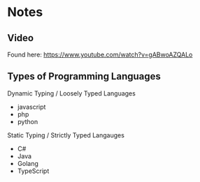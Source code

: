 # Notes

## Video

Found here: https://www.youtube.com/watch?v=gABwoAZQALo


## Types of Programming Languages
Dynamic Typing / Loosely Typed Languages
- javascript
- php
- python


Static Typing / Strictly Typed Langauges
- C#
- Java
- Golang
- TypeScript